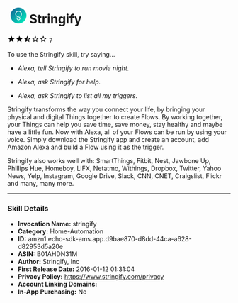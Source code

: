 # &nbsp;<img src="app_icon" alt="Stringify icon" width="36"> Stringify
![2.7 stars](../../../images/ic_star_black_18dp_1x.png)![2.7 stars](../../../images/ic_star_black_18dp_1x.png)![2.7 stars](../../../images/ic_star_half_black_18dp_1x.png)![2.7 stars](../../../images/ic_star_border_black_18dp_1x.png)![2.7 stars](../../../images/ic_star_border_black_18dp_1x.png) 7

To use the Stringify skill, try saying...

* *Alexa, tell Stringify to run movie night.*

* *Alexa, ask Stringify for help.*

* *Alexa, ask Stringify to list all my triggers.*

Stringify transforms the way you connect your life, by bringing your physical and digital Things together to create Flows. By working together, your Things can help you save time, save money, stay healthy and maybe have a little fun. Now with Alexa, all of your Flows can be run by using your voice. Simply download the Stringify app and create an account, add Amazon Alexa and build a Flow using it as the trigger.

Stringify also works well with: SmartThings, Fitbit, Nest, Jawbone Up, Phillips Hue, Homeboy, LIFX, Netatmo, Withings,  Dropbox, Twitter, Yahoo News, Yelp, Instagram, Google Drive, Slack, CNN, CNET, Craigslist, Flickr and many, many more.

***

### Skill Details

* **Invocation Name:** stringify
* **Category:** Home-Automation
* **ID:** amzn1.echo-sdk-ams.app.d9bae870-d8dd-44ca-a628-d82953d5a20e
* **ASIN:** B01AHDN31M
* **Author:** Stringify, Inc
* **First Release Date:** 2016-01-12 01:31:04
* **Privacy Policy:** https://www.stringify.com/privacy
* **Account Linking Domains:** 
* **In-App Purchasing:** No
